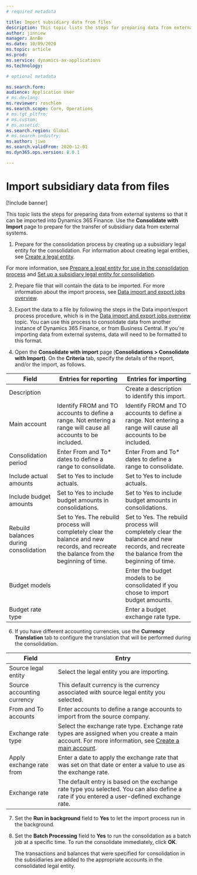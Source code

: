 ```yaml
---
# required metadata

title: Import subsidiary data from files
description: This topic lists the steps for preparing data from external systems to be imported to Dynamics 365 Finance.
author: jinniew
manager: AnnBe
ms.date: 10/09/2020
ms.topic: article
ms.prod: 
ms.service: dynamics-ax-applications
ms.technology: 

# optional metadata

ms.search.form: 
audience: Application User
# ms.devlang: 
ms.reviewer: roschlom
ms.search.scope: Core, Operations
# ms.tgt_pltfrm: 
# ms.custom: 
# ms.assetid: 
ms.search.region: Global
# ms.search.industry: 
ms.author: jiwo
ms.search.validFrom: 2020-12-01
ms.dyn365.ops.version: 8.0.1

---
```


# Import subsidiary data from files

[!include banner] 

This topic lists the steps for preparing data from external systems so that it can be imported into Dynamics 365 Finance. Use the **Consolidate with Import** page to prepare for the transfer of subsidiary data from external systems.

1. Prepare for the consolidation process by creating up a subsidiary legal entity for the consolidation. For information about creating legal entities, see [Create a legal entity](../../fin-ops-core/fin-ops/organization-administration/tasks/create-legal-entity.md).

For more information, see [Prepare a legal entity for use in the consolidation process](prepare-company-for-consolidation.md) and [Set up a subsidiary legal entity for consolidation](set-up-subsidiary-company-for-consolidation.md).  

2. Prepare file that will contain the data to be imported. For more information about the import process, see [Data import and export jobs overview](../../fin-ops-core/dev-itpro/data-entities/data-import-export-job.md).

3. Export the data to a file by following the steps in the Data import/export process procedure, which is in the [Data import and export jobs overview](../../fin-ops-core/dev-itpro/data-entities/data-import-export-job.md) topic. You can use this process to consolidate data from another instance of Dynamics 365 Finance, or from Business Central. If you're importing data from external systems, data will need to be formatted to this format. 

4. Open the **Consolidate with import** page (**Consolidations > Consolidate with Import)**. On the **Criteria** tab, specify the details of the report, and/or the import, as follows. 

|      Field                                   	|      Entries for    reporting                                                                                                                      	|      Entries for    importing                                                                                                                      	|
|----------------------------------------------	|--------------------------------------------------|-----------------------------------------------|
|     Description                              	|                                                                                                                                                    	|     Create a description to identify this   import.                                                                                                	|
|     Main account                             	|     Identify FROM and TO accounts to define a   range. Not entering a range will cause all accounts to be included.                                	|     Identify FROM and TO accounts to define a   range. Not entering a range will cause all accounts to be included.                                	|
|     Consolidation period                     	|     Enter From and To* dates to define a range   to consolidate.                                                                                   	|     Enter From and To* dates to define a range   to consolidate.                                                                                   	|
|     Include actual amounts                   	|     Set to Yes to include actuals.                                                                                                                 	|     Set to Yes to include actuals.                                                                                                                 	|
|     Include budget amounts                   	|     Set to Yes to include budget amounts in   consolidations.                                                                                      	|     Set to Yes to include budget amounts in   consolidations.                                                                                      	|
|     Rebuild balances during consolidation    	|     Set to Yes. The rebuild process will   completely clear the balance and new records, and recreate the balance from   the beginning of time.    	|     Set to Yes. The rebuild process will   completely clear the balance and new records, and recreate the balance from   the beginning of time.    	|
|     Budget models                            	|                                                                                                                                                    	|     Enter the budget models to be consolidated   if you chose to import budget amounts.                                                            	|
|     Budget rate type                         	|                                                                                                                                                    	|     Enter a budget exchange rate type.                                                                                                             	|
			
6. If you have different accounting currencies, use the **Currency Translation** tab to configure the translation that will be performed during the consolidation. 

|     Field                           	|     Entry                                                   	|
|-------------------------------------	|---------------------------------------------------------------|
|     Source legal   entity           	|     Select the   legal entity you are importing.          	|
|     Source   accounting currency    	|     This default   currency is the currency associated with source legal entity you selected.                    	|
|     From and To   accounts          	|     Enter accounts   to define a range accounts to import from the source company.                                  	|
|     Exchange   rate type            	|     Select the exchange rate type. Exchange rate types are assigned when you create a main account. For more information, see [Create a main account](tasks/create-main-account.md).    	|
|     Apply   exchange rate from      	|     Enter a date   to apply the exchange rate that was set on that date or enter a value to use as the exchange rate.                                                                                                                                                                                	|
|     Exchange   rate                 	|     The default entry   is based on the exchange rate type you selected. You can also define a rate if you entered a user-defined exchange rate.                                                                                                                                                     	|

7. Set the **Run in background** field to **Yes** to let the import process run in the background.

8. Set the **Batch Processing** field to **Yes** to run the consolidation as a batch job at a specific time. To run the consolidate immediately, click **OK**. 
			
   The transactions and balances that were specified for consolidation in the subsidiaries are added to the appropriate accounts in the consolidated legal entity.



